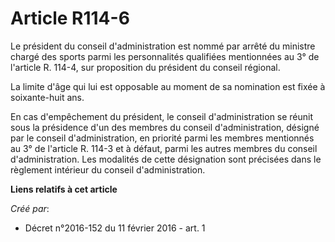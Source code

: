# Article R114-6

Le président du conseil d'administration est nommé par arrêté du ministre chargé des sports parmi les personnalités
qualifiées mentionnées au 3° de l'article R. 114-4, sur proposition du président du conseil régional. 

La limite d'âge qui lui est opposable au moment de sa nomination est fixée à soixante-huit ans. 

En cas d'empêchement du président, le conseil d'administration se réunit sous la présidence d'un des membres du conseil
d'administration, désigné par le conseil d'administration, en priorité parmi les membres mentionnés au 3° de l'article R.
114-3 et à défaut, parmi les autres membres du conseil d'administration. Les modalités de cette désignation sont précisées
dans le règlement intérieur du conseil d'administration.

**Liens relatifs à cet article**

_Créé par_:

  - Décret n°2016-152 du 11 février 2016 - art. 1
